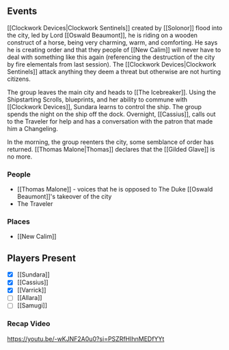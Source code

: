 ## Events
[[Clockwork Devices|Clockwork Sentinels]] created by [[Solonor]] flood into the city, led by Lord [[Oswald Beaumont]], he is riding on a wooden construct of a horse, being very charming, warm, and comforting. He says he is creating order and that they people of [[New Calim]] will never have to deal with something like this again (referencing the destruction of the city by fire elementals from last session). The [[Clockwork Devices|Clockwork Sentinels]] attack anything they deem a threat but otherwise are not hurting citizens.

The group leaves the main city and heads to [[The Icebreaker]]. Using the Shipstarting Scrolls, blueprints, and her ability to commune with [[Clockwork Devices]], Sundara learns to control the ship. The group spends the night on the ship off the dock. Overnight, [[Cassius]], calls out to the Traveler for help and has a conversation with the patron that made him a Changeling.

In the morning, the group reenters the city, some semblance of order has returned. [[Thomas Malone|Thomas]] declares that the [[Gilded Glave]] is no more.

### People
- [[Thomas Malone]] - voices that he is opposed to The Duke [[Oswald Beaumont]]'s takeover of the city
- The Traveler 

### Places 
- [[New Calim]] 

## Players Present
- [x] [[Sundara]] 
- [x] [[Cassius]] 
- [x] [[Varrick]] 
- [ ] [[Allara]] 
- [ ] [[Samugi]] 

### Recap Video

https://youtu.be/-wKJNF2A0u0?si=PSZRfHIhnMEDfYYt